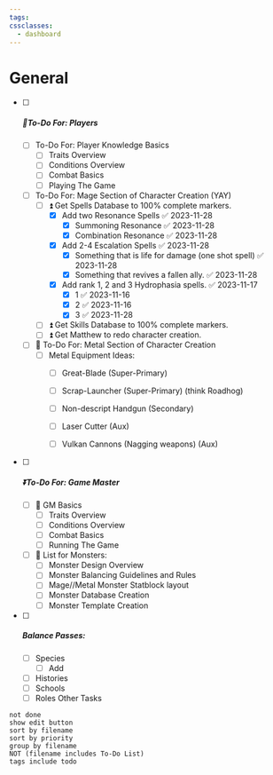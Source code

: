 ```yaml
---
tags: 
cssclasses:
  - dashboard
---
```

 # General

- [ ] ##### 🔺To-Do For: Players
	- [ ] To-Do For: Player Knowledge Basics
		- [ ] Traits Overview
		- [ ] Conditions Overview
		- [ ] Combat Basics
		- [ ] Playing The Game
	- [ ]  To-Do For: Mage Section of Character Creation (YAY)
		- [ ]  ⏫ Get Spells Database to 100% complete markers.
			- [x] Add two Resonance Spells ✅ 2023-11-28
				- [x] Summoning Resonance ✅ 2023-11-28
				- [x] Combination Resonance ✅ 2023-11-28
			- [x] Add 2-4 Escalation Spells ✅ 2023-11-28
				- [x] Something that is life for damage (one shot spell) ✅ 2023-11-28
				- [x] Something that revives a fallen ally. ✅ 2023-11-28
			- [x] Add rank 1, 2 and 3 Hydrophasia spells. ✅ 2023-11-17
				- [x] 1 ✅ 2023-11-16
				- [x] 2 ✅ 2023-11-16
				- [x] 3 ✅ 2023-11-28
		- [ ]  ⏫  Get Skills Database to 100% complete markers.
		- [ ]  ⏫  Get Matthew to redo character creation.
	- [ ]  🔽  To-Do For: Metal Section of Character Creation
		- [ ]  Metal Equipment Ideas:
			- [ ] Great-Blade (Super-Primary)
			- [ ] Scrap-Launcher (Super-Primary) (think Roadhog)
			- [ ] Non-descript Handgun (Secondary)
			- [ ] Laser Cutter (Aux)
			- [ ] Vulkan Cannons (Nagging weapons) (Aux)


- [ ] ##### ⏬To-Do For: Game Master 
	- [ ] 🔼 GM Basics
		- [ ] Traits Overview
		- [ ] Conditions Overview
		- [ ] Combat Basics
		- [ ] Running The Game
	- [ ] 🔼 List for Monsters:
		- [ ] Monster Design Overview
		- [ ] Monster Balancing Guidelines and Rules
		- [ ] Mage//Metal Monster Statblock layout
		- [ ] Monster Database Creation
		- [ ] Monster Template Creation

- [ ] #####  Balance Passes:
	- [ ] Species
		- [ ] Add 
	- [ ] Histories
	- [ ] Schools
	- [ ] Roles
 Other Tasks
```tasks
not done
show edit button
sort by filename
sort by priority
group by filename
NOT (filename includes To-Do List)
tags include todo
```